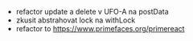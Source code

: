 
- refactor update a delete v UFO-A na postData 
- zkusit abstrahovat lock na withLock
- refactor to https://www.primefaces.org/primereact